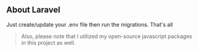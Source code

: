 ## About Laravel

Just create/update your .env file then run the migrations. That's all

> Also, please note that I utilized my open-source javascript packages in this project as well.